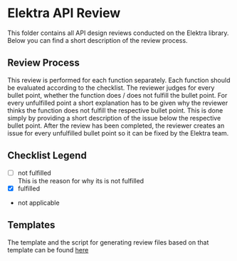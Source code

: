 # Elektra API Review

This folder contains all API design reviews conducted on the Elektra library.
Below you can find a short description of the review process.

## Review Process

This review is performed for each function separately. Each function should be
evaluated according to the checklist. The reviewer judges for every bullet
point, whether the function does / does not fulfill the bullet point. For
every unfulfilled point a short explanation has to be given why the reviewer
thinks the function does not fulfill the respective bullet point. This is done
simply by providing a short description of the issue below the respective
bullet point. After the review has been completed, the reviewer creates an
issue for every unfulfilled bullet point so it can be fixed by the Elektra team.

## Checklist Legend

- [ ] not fulfilled  
       This is the reason for why its is not fulfilled
- [x] fulfilled
- not applicable

## Templates

The template and the script for generating review files based on that template
can be found [here](/scripts/api_review/README.md)

